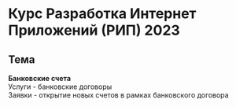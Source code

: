 # Курс Разработка Интернет Приложений (РИП) 2023

## Тема
**Банковские счета**  
Услуги - банковские договоры  
Заявки - открытие новых счетов в рамках банковского договора